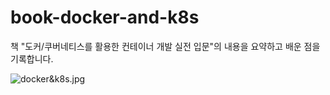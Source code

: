 # book-docker-and-k8s
책 "도커/쿠버네티스를 활용한 컨테이너 개발 실전 입문"의 내용을 요약하고 배운 점을 기록합니다.

![docker&k8s.jpg](https://images.velog.io/post-images/dvmflstm/f6e8cca0-3109-11ea-9b01-831cb8b00325/dockerk8s.jpg)
